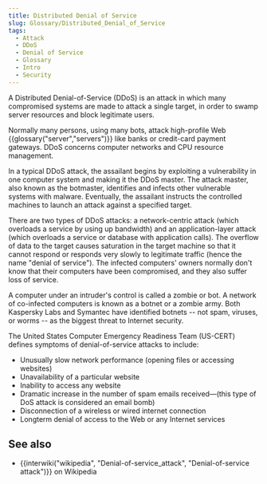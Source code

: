 ```yaml
---
title: Distributed Denial of Service
slug: Glossary/Distributed_Denial_of_Service
tags:
  - Attack
  - DDoS
  - Denial of Service
  - Glossary
  - Intro
  - Security
---
```

A Distributed Denial-of-Service (DDoS) is an attack in which many compromised systems are made to attack a single target, in order to swamp server resources and block legitimate users.

Normally many persons, using many bots, attack high-profile Web {{glossary("server","servers")}} like banks or credit-card payment gateways. DDoS concerns computer networks and CPU resource management.

In a typical DDoS attack, the assailant begins by exploiting a vulnerability in one computer system and making it the DDoS master. The attack master, also known as the botmaster, identifies and infects other vulnerable systems with malware. Eventually, the assailant instructs the controlled machines to launch an attack against a specified target.

There are two types of DDoS attacks: a network-centric attack (which overloads a service by using up bandwidth) and an application-layer attack (which overloads a service or database with application calls). The overflow of data to the target causes saturation in the target machine so that it cannot respond or responds very slowly to legitimate traffic (hence the name "denial of service"). The infected computers' owners normally don't know that their computers have been compromised, and they also suffer loss of service.

A computer under an intruder's control is called a zombie or bot. A network of co-infected computers is known as a botnet or a zombie army. Both Kaspersky Labs and Symantec have identified botnets -- not spam, viruses, or worms -- as the biggest threat to Internet security.

The United States Computer Emergency Readiness Team (US-CERT) defines symptoms of denial-of-service attacks to include:

- Unusually slow network performance (opening files or accessing websites)
- Unavailability of a particular website
- Inability to access any website
- Dramatic increase in the number of spam emails received—(this type of DoS attack is considered an email bomb)
- Disconnection of a wireless or wired internet connection
- Longterm denial of access to the Web or any Internet services

## See also

- {{interwiki("wikipedia", "Denial-of-service_attack", "Denial-of-service attack")}} on Wikipedia
